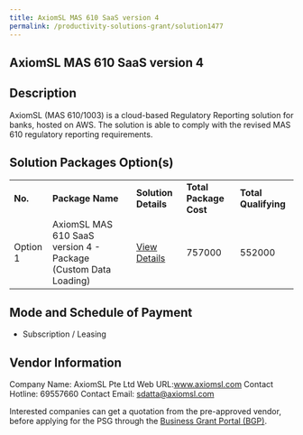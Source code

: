 ```yaml
---
title: AxiomSL MAS 610 SaaS version 4
permalink: /productivity-solutions-grant/solution1477
---
```


## AxiomSL MAS 610 SaaS version 4

## Description

AxiomSL (MAS 610/1003) is a cloud-based Regulatory Reporting solution for banks, hosted on AWS. The solution is able to comply with the revised MAS 610 regulatory reporting requirements. 

## Solution Packages Option(s)

<table>
<tr>
<td><b>No.</b></td>
<td><b>Package Name</b></td>
<td><b>Solution Details</b></td>
<td><b>Total Package Cost</b></td>
<td><b>Total Qualifying</b></td>
</tr>
<tr>
<td>Option 1</td>
<td>AxiomSL MAS 610 SaaS version 4 - Package (Custom Data Loading)</td>
<td><a href='https://www.gobusiness.gov.sg/images/psg/Desensitised_AxiomSL_Annex_3_Part_3.pdf'>View Details</a></td>
<td>757000</td>
<td>552000</td>
</tr>
</table>

## Mode and Schedule of Payment

 - Subscription / Leasing

## Vendor Information

 Company Name: AxiomSL Pte Ltd
Web URL:www.axiomsl.com
Contact Hotline: 69557660
Contact Email: sdatta@axiomsl.com


Interested companies can get a quotation from the pre-approved vendor, before applying for the PSG through the <a href='https://www.businessgrants.gov.sg/'>Business Grant Portal (BGP)</a>.
